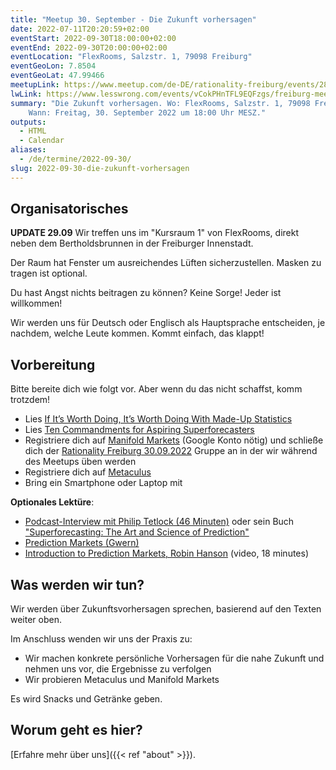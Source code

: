 ```yaml
---
title: "Meetup 30. September - Die Zukunft vorhersagen"
date: 2022-07-11T20:20:59+02:00
eventStart: 2022-09-30T18:00:00+02:00
eventEnd: 2022-09-30T20:00:00+02:00
eventLocation: "FlexRooms, Salzstr. 1, 79098 Freiburg"
eventGeoLon: 7.8504
eventGeoLat: 47.99466
meetupLink: https://www.meetup.com/de-DE/rationality-freiburg/events/287145423/
lwLink: https://www.lesswrong.com/events/vCokPHnTFL9EQFzgs/freiburg-meetup-september-30th
summary: "Die Zukunft vorhersagen. Wo: FlexRooms, Salzstr. 1, 79098 Freiburg.
    Wann: Freitag, 30. September 2022 um 18:00 Uhr MESZ."
outputs:
  - HTML
  - Calendar
aliases:
  - /de/termine/2022-09-30/
slug: 2022-09-30-die-zukunft-vorhersagen
---
```


## Organisatorisches

**UPDATE 29.09** Wir treffen uns im "Kursraum 1" von FlexRooms, direkt neben
dem Bertholdsbrunnen in der Freiburger Innenstadt.

Der Raum hat Fenster um ausreichendes Lüften sicherzustellen. Masken zu tragen
ist optional.

Du hast Angst nichts beitragen zu können? Keine Sorge! Jeder ist willkommen!

Wir werden uns für Deutsch oder Englisch als Hauptsprache entscheiden, je
nachdem, welche Leute kommen. Kommt einfach, das klappt!


## Vorbereitung

Bitte bereite dich wie folgt vor. Aber wenn du das nicht schaffst, komm trotzdem!

* Lies [If It’s Worth Doing, It’s Worth Doing With Made-Up
  Statistics](https://slatestarcodex.com/2013/05/02/if-its-worth-doing-its-worth-doing-with-made-up-statistics/)
* Lies [Ten Commandments for Aspiring
  Superforecasters](https://fs.blog/ten-commandments-for-superforecasters/)
* Registriere dich auf [Manifold
  Markets](https://manifold.markets?referrer=Omar) (Google Konto nötig) und
  schließe dich der [Rationality Freiburg
  30.09.2022](https://manifold.markets/group/rationality-freiburg-30092022?referrer=Omar)
  Gruppe an in der wir während des Meetups üben werden
* Registriere dich auf [Metaculus](https://www.metaculus.com/)
* Bring ein Smartphone oder Laptop mit

**Optionales Lektüre**:

* [Podcast-Interview mit Philip Tetlock (46 Minuten)](https://fs.blog/knowledge-project-podcast/philip-tetlock/)
  oder sein Buch ["Superforecasting: The Art and Science of Prediction"](https://www.amazon.de/Superforecasting-Science-Prediction-Philip-Tetlock/dp/1847947158/)
* [Prediction Markets (Gwern)](https://www.gwern.net/Prediction-markets)
* [Introduction to Prediction Markets, Robin Hanson](https://www.youtube.com/watch?v=4yZKGbq1YmA) (video, 18 minutes)


## Was werden wir tun?

Wir werden über Zukunftsvorhersagen sprechen, basierend auf den Texten weiter oben.

Im Anschluss wenden wir uns der Praxis zu:

* Wir machen konkrete persönliche Vorhersagen für die nahe Zukunft und nehmen
  uns vor, die Ergebnisse zu verfolgen
* Wir probieren Metaculus und Manifold Markets

Es wird Snacks und Getränke geben.


## Worum geht es hier?

[Erfahre mehr über uns]({{< ref "about" >}}).
